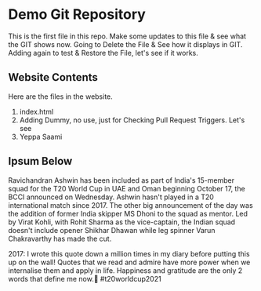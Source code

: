 # Demo Git Repository

This is the first file in this repo.
Make some updates to this file & see what the GIT shows now.
Going to Delete the File & See how it displays in GIT.
Adding again to test & Restore the File, let's see if it works.

## Website Contents

Here are the files in the website.
1. index.html
2. Adding Dummy, no use, just for Checking Pull Request Triggers. Let's see
3. Yeppa Saami

## Ipsum Below

Ravichandran Ashwin has been included as part of India's 15-member squad for the T20 World Cup in UAE and Oman beginning October 17, the BCCI announced on Wednesday. Ashwin hasn't played in a T20 international match since 2017. The other big announcement of the day was the addition of former India skipper MS Dhoni to the squad as mentor. Led by Virat Kohli, with Rohit Sharma as the vice-captain, the Indian squad doesn't include opener Shikhar Dhawan while leg spinner Varun Chakravarthy has made the cut.

2017: I wrote this quote down a million times in my diary before putting this up on the wall! Quotes that we read and admire have more power when we internalise them and apply in life. Happiness and gratitude are the only 2 words that define me now.🙏 #t20worldcup2021
